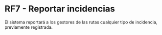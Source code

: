# RF7 - Reportar incidencias
El sistema reportará a los gestores de las rutas cualquier tipo de incidencia, previamente registrada.


